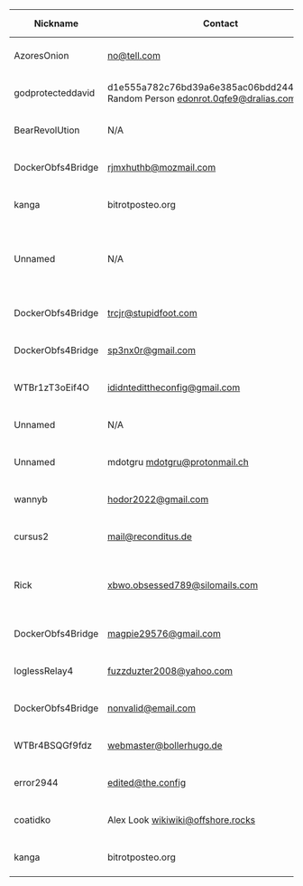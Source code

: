 | Nickname |  Contact | Hashed Fingerprint	| Running | Flags | Last Seen | First Seen | Last Restarted | Advertised Bandwidth | Platform | Version | Version Status | Recommended Version | BridgeDB Distributor | OR Addresses | Transports | BlockList |
|---|---|---|---|---|---|---|---|---|---|---|---|---|---|---|---|---|
|AzoresOnion | no@tell.com | 0C5A8C5DC0F52919A1E3268D6E4DBF4F44D873FD | true | Running, V2Dir, Valid | 2025-10-17 21:12:40 | 2025-10-17 18:12:40 | 2025-10-17 17:15:41 | 0 | Tor 0.4.8.10 on Linux | 0.4.8.10 | recommended | true | email | 10.75.111.95:57000 | obfs4 | |
|godprotecteddavid | d1e555a782c76bd39a6e385ac06bdd244305c74b  Random Person <edonrot.0qfe9@dralias.com> | 15F30F225D7BCFE9DA50F19CC239AA31E6559F55 | true | Running, V2Dir, Valid | 2025-10-17 21:12:40 | 2025-10-17 16:42:40 | 2025-10-17 16:38:05 | 904192 | Tor 0.4.8.19 on Linux | 0.4.8.19 | recommended | true | telegram | 10.58.137.72:63692, [fd9f:2e19:3bcf::4a:81eb]:63692 | obfs4 | |
|BearRevolUtion | N/A | 2A447288ED40D1512FABD563392557FC4057261A | true | Running, V2Dir, Valid | 2025-10-17 21:12:40 | 2025-10-17 21:12:40 | 2025-10-17 21:00:38 | 57344 | Tor 0.4.8.16 on Linux | 0.4.8.16 | recommended | true | moat | 10.78.47.90:55555 | obfs4 | |
|DockerObfs4Bridge | rjmxhuthb@mozmail.com | 2DE12F9C64D19873F282FF1856B3DDBFC2A3E94E | true | Running, V2Dir, Valid | 2025-10-17 21:12:40 | 2025-10-17 07:42:40 | 2025-10-17 07:20:29 | 2777088 | Tor 0.4.8.14 on Linux | 0.4.8.14 | recommended | true | https | 10.26.208.188:53158 | obfs4 | |
|kanga | bitrot<at>posteo.org | 3BED9ED660904B48F496AB713FC3CC3912BD1CD7 | true | Running, Valid | 2025-10-17 21:12:40 | 2025-10-17 02:12:40 | 2025-10-17 02:04:18 | 0 | Tor 0.4.8.19 on Linux | 0.4.8.19 | recommended | true | N/A | 10.137.62.43:63969 | obfs4 | |
|Unnamed | N/A | 3E2F3F3328ED2A42CEC546B26FFCBD9A0D7301FC | true | Running, V2Dir, Valid | 2025-10-17 21:12:40 | 2025-10-17 16:42:40 | 2025-10-17 15:56:31 | 1842176 | Tor 0.4.8.10 on Windows 8 [or later] | 0.4.8.10 | recommended | true | https | 10.57.255.229:59672 |  | |
|DockerObfs4Bridge | trcjr@stupidfoot.com | 7BA60DD0E0AC58BCD0CAA09208BE3F9C9AA15A1F | true | Running, V2Dir, Valid | 2025-10-17 21:12:40 | 2025-10-17 20:42:40 | 2025-10-17 20:28:29 | 0 | Tor 0.4.8.14 on Linux | 0.4.8.14 | recommended | true | N/A | 10.194.133.254:58426 | obfs4 | |
|DockerObfs4Bridge | sp3nx0r@gmail.com | 7DFE4A2AC335B58753E15BC5C9C93416CAF908B2 | true | Running, V2Dir, Valid | 2025-10-17 21:12:40 | 2025-10-17 16:42:40 | 2025-10-17 16:42:20 | 8906752 | Tor 0.4.8.17 on Linux | 0.4.8.17 | recommended | true | https | 10.101.154.106:58217 | obfs4 | |
|WTBr1zT3oEif4O | ididntedittheconfig@gmail.com | 7FF55BF818C9DB27C1F28D40E2547F136AB11CF1 | true | Running, V2Dir, Valid | 2025-10-17 21:12:40 | 2025-10-17 07:12:40 | 2025-10-17 06:56:43 | 4659200 | Tor 0.4.8.17 on Linux | 0.4.8.17 | recommended | true | N/A | 10.40.203.150:62940, [fd9f:2e19:3bcf::9d:7804]:52075 | webtunnel | |
|Unnamed | N/A | 89F964C772F3CBCEE9CFEA86625D263B8F13D084 | true | Running, V2Dir, Valid | 2025-10-17 21:12:40 | 2025-10-17 07:42:40 | 2025-10-17 07:39:51 | 0 | Tor 0.4.8.16 on Linux | 0.4.8.16 | recommended | true | N/A | 10.129.212.255:57614, [fd9f:2e19:3bcf::d1:db81]:57614 | obfs4 | |
|Unnamed | mdotgru mdotgru@protonmail.ch | 8A26B81DAEBC8C76015ECC223DF177B3AE9995D6 | true | Running, V2Dir, Valid | 2025-10-17 21:12:40 | 2025-10-17 12:12:40 | 2025-10-17 19:42:11 | 0 | Tor 0.4.8.18 on Linux | 0.4.8.18 | recommended | true | https | 10.31.197.29:51822, [fd9f:2e19:3bcf::a0:044e]:51822 |  | |
|wannyb | <hodor2022@gmail.com> | 8E2EF3F8C43D56CA8D6EA08D5E33974ED49A835F | true | Running, V2Dir, Valid | 2025-10-17 21:12:40 | 2025-10-17 16:12:40 | 2025-10-17 15:48:17 | 7180288 | Tor 0.4.8.7 on Linux | 0.4.8.7 | recommended | true | settings | 10.192.59.52:58232, [fd9f:2e19:3bcf::7d:0ddb]:58232 | obfs4 | |
|cursus2 | mail@reconditus.de | 93F52704E5B25FF4D1ECBF0636B3620A8E7DF033 | true | Running, V2Dir, Valid | 2025-10-17 21:12:40 | 2025-10-17 12:12:40 | 2025-10-17 12:05:28 | 0 | Tor 0.4.8.16 on Linux | 0.4.8.16 | recommended | true | N/A | 10.95.50.208:51464, [fd9f:2e19:3bcf::6d:1954]:51464 | obfs4 | |
|Rick | xbwo.obsessed789@silomails.com | B18B0C548F5E2140B9DAA0CD45389E04A038B635 | true | Running, V2Dir, Valid | 2025-10-17 21:12:40 | 2025-10-17 19:42:40 | 2025-10-17 19:27:30 | 104448 | Tor 0.4.9.3-alpha-dev on Linux | 0.4.9.3-alpha-dev | experimental | false | N/A | 10.15.12.140:50248 | obfs4 | |
|DockerObfs4Bridge | magpie29576@gmail.com | B2BBBA92FAC7E5BA32E46595D645186B5AD7FA7D | true | Running, V2Dir, Valid | 2025-10-17 21:12:40 | 2025-10-17 21:12:40 | 2025-10-17 19:48:12 | 0 | Tor 0.4.8.14 on Linux | 0.4.8.14 | recommended | true | N/A | 10.242.59.108:64166 | obfs4 | |
|loglessRelay4 | fuzzduzter2008@yahoo.com | BAB51819DF4086848F5A2388DE20CBF00B5DB1D6 | true | Running, V2Dir, Valid | 2025-10-17 21:12:40 | 2025-10-17 14:12:40 | 2025-10-17 13:53:41 | 0 | Tor 0.4.8.19 on Linux | 0.4.8.19 | recommended | true | telegram | 10.243.191.112:62187 | obfs4 | |
|DockerObfs4Bridge | nonvalid@email.com | C259959E2487C26F03751ABB3B45B39AEFE310B1 | true | Running, V2Dir, Valid | 2025-10-17 21:12:40 | 2025-10-17 00:42:40 | 2025-07-27 00:03:54 | 8031894 | Tor 0.4.8.14 on Linux | 0.4.8.14 | recommended | true | telegram | 10.32.177.6:52084 | obfs4 | |
|WTBr4BSQGf9fdz | webmaster@bollerhugo.de | D0EB915A17F8C0512E59498AE5DA6872842B4D01 | true | Running, V2Dir, Valid | 2025-10-17 21:12:40 | 2025-10-17 13:12:40 | 2025-10-17 12:27:41 | 1024 | Tor 0.4.8.17 on Linux | 0.4.8.17 | recommended | true | settings | 10.163.135.219:63869 | webtunnel | |
|error2944 | edited@the.config | E47CFCF73172E5E8E08CA5E68BE8B788639246FB | true | Running, Valid | 2025-10-17 21:12:40 | 2025-10-17 04:12:40 | 2025-10-17 04:19:48 | 0 | Tor 0.4.8.14 on Linux | 0.4.8.14 | recommended | true | N/A | 10.60.129.63:55773 | obfs4 | |
|coatidko | Alex Look <wikiwiki@offshore.rocks> | F3767099617DE5E0407681AA503ED0503219B2CA | true | Running, V2Dir, Valid | 2025-10-17 21:12:40 | 2025-10-17 07:42:40 | 2025-10-17 09:05:01 | 0 | Tor 0.4.8.16 on Linux | 0.4.8.16 | recommended | true | N/A | 10.175.146.232:54006, [fd9f:2e19:3bcf::7f:19b2]:54006 | obfs4 | |
|kanga | bitrot<at>posteo.org | F6A92E121B1851BC17E3D32B06C02489BBF4B8B7 | true | Running, Valid | 2025-10-17 21:12:40 | 2025-10-17 01:12:40 | 2025-10-17 00:53:29 | 73728 | Tor 0.4.8.19 on Linux | 0.4.8.19 | recommended | true | settings | 10.252.93.99:52100 | obfs4 | |

